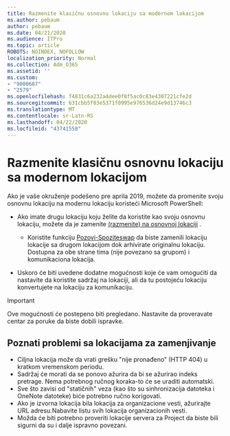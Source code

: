```yaml
---
title: Razmenite klasičnu osnovnu lokaciju sa modernom lokacijom
ms.author: pebaum
author: pebaum
ms.date: 04/21/2020
ms.audience: ITPro
ms.topic: article
ROBOTS: NOINDEX, NOFOLLOW
localization_priority: Normal
ms.collection: Adm_O365
ms.assetid: ''
ms.custom:
- "9000687"
- "2579"
ms.openlocfilehash: f4831c6a232a4dee0f8f5ac0c83e4307221cfe2d
ms.sourcegitcommit: 631cbb5f03e5371f0995e976536d24e9d13746c3
ms.translationtype: MT
ms.contentlocale: sr-Latn-RS
ms.lasthandoff: 04/22/2020
ms.locfileid: "43741558"
---
```

# <a name="swap-your-classic-root-site-with-a-modern-site"></a>Razmenite klasičnu osnovnu lokaciju sa modernom lokacijom

Ako je vaše okruženje podešeno pre aprila 2019, možete da promenite svoju osnovnu lokaciju na modernu lokaciju koristeći Microsoft PowerShell:

- Ako imate drugu lokaciju koju želite da koristite kao svoju osnovnu lokaciju, možete da je zamenite [(razmenite) na osnovnoj lokaciji](https://docs.microsoft.com/sharepoint/modern-root-site) . 
    - Koristite funkciju [Pozovi-Spoziteswap](https://docs.microsoft.com/powershell/module/sharepoint-online/invoke-spositeswap?view=sharepoint-ps) da biste zamenili lokaciju lokacije sa drugom lokacijom dok arhivirate originalnu lokaciju. Dostupna za obe strane tima (nije povezano sa grupom) i komunikaciona lokacija. 

- Uskoro će biti uvedene dodatne mogućnosti koje će vam omogućiti da nastavite da koristite sadržaj na lokaciji, ali da tu postojeću lokaciju konvertujete na lokaciju za komunikaciju. 
>[!Important]
>Ove mogućnosti će postepeno biti pregledano. Nastavite da proveravate centar za poruke da biste dobili ispravke. 

## <a name="known-issues-with-swapping-sites"></a>Poznati problemi sa lokacijama za zamenjivanje

- Ciljna lokacija može da vrati grešku "nije pronađeno" (HTTP 404) u kratkom vremenskom periodu.
- Sadržaj će morati da se ponovo ažurira da bi se ažurirao indeks pretrage. Nema potrebnog ručnog koraka-to će se uraditi automatski.
- Sve što zavisi od "statičnih" veza (kao što su sinhronizacija datoteka i OneNote datoteke) biće potrebno ručno korigovati.
- Ako je izvorna lokacija bila lokacija za organizacione vesti, ažurirajte URL adresu.Nabavite listu svih lokacija organizacionih vesti.
- Možda će biti potrebno proveriti lokacije servera za Project da biste bili sigurni da su i dalje ispravno povezani.
